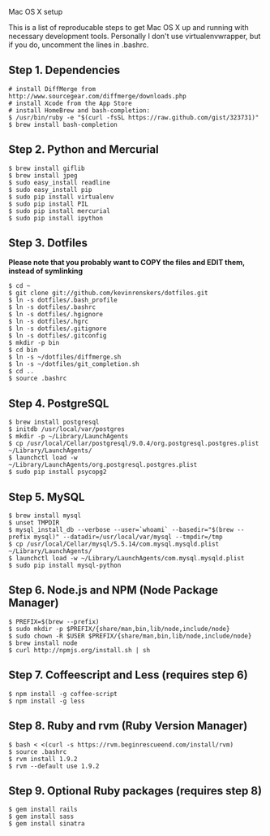 Mac OS X setup

This is a list of reproducable steps to get Mac OS X up and running with necessary development tools.
Personally I don't use virtualenvwrapper, but if you do, uncomment the lines in .bashrc.


Step 1. Dependencies
--------------------
    # install DiffMerge from http://www.sourcegear.com/diffmerge/downloads.php
    # install Xcode from the App Store
    # install HomeBrew and bash-completion:
    $ /usr/bin/ruby -e "$(curl -fsSL https://raw.github.com/gist/323731)"
    $ brew install bash-completion


Step 2. Python and Mercurial
----------------------------
    $ brew install giflib
    $ brew install jpeg
    $ sudo easy_install readline
    $ sudo easy_install pip
    $ sudo pip install virtualenv
    $ sudo pip install PIL
    $ sudo pip install mercurial
    $ sudo pip install ipython


Step 3. Dotfiles
----------------
**Please note that you probably want to COPY the files and EDIT them, instead of symlinking**

    $ cd ~
    $ git clone git://github.com/kevinrenskers/dotfiles.git
    $ ln -s dotfiles/.bash_profile
    $ ln -s dotfiles/.bashrc
    $ ln -s dotfiles/.hgignore
    $ ln -s dotfiles/.hgrc
    $ ln -s dotfiles/.gitignore
    $ ln -s dotfiles/.gitconfig
    $ mkdir -p bin
    $ cd bin
    $ ln -s ~/dotfiles/diffmerge.sh
    $ ln -s ~/dotfiles/git_completion.sh
    $ cd ..
    $ source .bashrc


Step 4. PostgreSQL
------------------
    $ brew install postgresql
    $ initdb /usr/local/var/postgres
    $ mkdir -p ~/Library/LaunchAgents
    $ cp /usr/local/Cellar/postgresql/9.0.4/org.postgresql.postgres.plist ~/Library/LaunchAgents/
    $ launchctl load -w ~/Library/LaunchAgents/org.postgresql.postgres.plist
    $ sudo pip install psycopg2


Step 5. MySQL
-------------
    $ brew install mysql
    $ unset TMPDIR
    $ mysql_install_db --verbose --user=`whoami` --basedir="$(brew --prefix mysql)" --datadir=/usr/local/var/mysql --tmpdir=/tmp
    $ cp /usr/local/Cellar/mysql/5.5.14/com.mysql.mysqld.plist ~/Library/LaunchAgents/
    $ launchctl load -w ~/Library/LaunchAgents/com.mysql.mysqld.plist
    $ sudo pip install mysql-python


Step 6. Node.js and NPM (Node Package Manager)
----------------------------------------------
    $ PREFIX=$(brew --prefix)
    $ sudo mkdir -p $PREFIX/{share/man,bin,lib/node,include/node}
    $ sudo chown -R $USER $PREFIX/{share/man,bin,lib/node,include/node}
    $ brew install node
    $ curl http://npmjs.org/install.sh | sh


Step 7. Coffeescript and Less (requires step 6)
-----------------------------------------------
    $ npm install -g coffee-script
    $ npm install -g less


Step 8. Ruby and rvm (Ruby Version Manager)
-------------------------------------------
    $ bash < <(curl -s https://rvm.beginrescueend.com/install/rvm)
    $ source .bashrc
    $ rvm install 1.9.2
    $ rvm --default use 1.9.2


Step 9. Optional Ruby packages (requires step 8)
------------------------------------------------
    $ gem install rails
    $ gem install sass
    $ gem install sinatra
